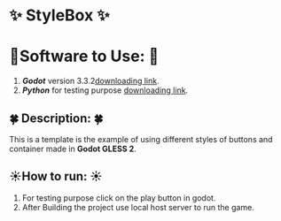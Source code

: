# :sparkles: StyleBox :sparkles:

# 	:dizzy:**Software to Use:**	:dizzy:
1. **_Godot_** version 3.3.2[downloading link](https://godotengine.org/download/windows).
2. **_Python_** for testing purpose [downloading link](https://www.python.org/downloads/).

## 	:four_leaf_clover: **Description:** :four_leaf_clover:
This is a template is the example of using different styles of buttons and container made in **Godot GLESS 2**.

## 	:sunny:**How to run:**	:sunny:
1. For testing purpose click on the play button in godot.
2. After Building the project use local host server to run the game.



